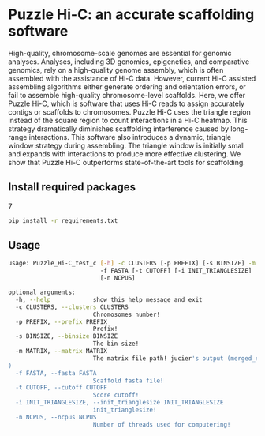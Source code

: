 # Puzzle Hi-C: an accurate scaffolding software

High-quality, chromosome-scale genomes are essential for genomic analyses. Analyses, including 3D genomics, epigenetics, and comparative genomics, rely on a high-quality genome assembly, which is often assembled with the assistance of Hi-C data. However, current Hi-C assisted assembling algorithms either generate ordering and orientation errors, or fail to assemble high-quality chromosome-level scaffolds. Here, we offer Puzzle Hi-C, which is software that uses Hi-C reads to assign accurately contigs or scaffolds to chromosomes. Puzzle Hi-C uses the triangle region instead of the square region to count interactions in a Hi-C heatmap. This strategy dramatically diminishes scaffolding interference caused by long-range interactions. This software also introduces a dynamic, triangle window strategy during assembling. The triangle window is initially small and expands with interactions to produce more effective clustering. We show that Puzzle Hi-C outperforms state-of-the-art tools for scaffolding.

## Install required packages
7
```bash
pip install -r requirements.txt
```

## Usage
```bash
usage: Puzzle_Hi-C_test_c [-h] -c CLUSTERS [-p PREFIX] [-s BINSIZE] -m MATRIX
                          -f FASTA [-t CUTOFF] [-i INIT_TRIANGLESIZE]
                          [-n NCPUS]

optional arguments:
  -h, --help            show this help message and exit
  -c CLUSTERS, --clusters CLUSTERS
                        Chromosomes number!
  -p PREFIX, --prefix PREFIX
                        Prefix!
  -s BINSIZE, --binsize BINSIZE
                        The bin size!
  -m MATRIX, --matrix MATRIX
                        The matrix file path! jucier's output (merged_nodups.txt)
)
  -f FASTA, --fasta FASTA
                        Scaffold fasta file!
  -t CUTOFF, --cutoff CUTOFF
                        Score cutoff!
  -i INIT_TRIANGLESIZE, --init_trianglesize INIT_TRIANGLESIZE
                        init_trianglesize!
  -n NCPUS, --ncpus NCPUS
                        Number of threads used for computering!

```


